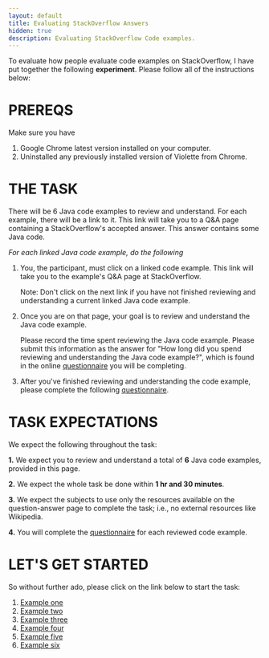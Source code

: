 ```yaml
---
layout: default
title: Evaluating StackOverflow Answers
hidden: true
description: Evaluating StackOverflow Code examples.
---
```


To evaluate how people evaluate code examples on StackOverflow, I have put together the following
**experiment**. Please follow all of the instructions below:


# PREREQS

Make sure you have

1. Google Chrome latest version installed on your computer.
2. Uninstalled any previously installed version of Violette from Chrome.

# THE TASK

There will be 6 Java code examples to review and understand. For each example, there will be
a link to it. This link will take you to a Q&A page containing a StackOverflow's accepted answer.
This answer contains some Java code.

*For each linked Java code example, do the following*

1. You, the participant, must click on a linked code example.
This link will take you to the example's Q&A page at StackOverflow.

    Note: Don't click on the next link if you have not finished reviewing and understanding
    a current linked Java code example.

2. Once you are on that page, your goal is to review and understand the Java
code example.

    Please record the time spent reviewing the Java code example. Please submit 
    this information as the answer for "How long did you spend reviewing and 
    understanding the Java code example?", which is found in the 
    online [questionnaire](http://bit.ly/1OQoF0D) you will be completing.


4. After you've finished reviewing and understanding the code example, please 
complete the following [questionnaire](http://bit.ly/1OQoF0D).

# TASK EXPECTATIONS

We expect the following throughout the task:

**1.** We expect you to review and understand a total of **6** Java code examples,
provided in this page.

**2.** We expect the whole task be done within **1 hr and 30 minutes**.

**3.** We expect the subjects to use only the resources available on the
question-answer page to complete the task; i.e., no external resources like
Wikipedia.

**4.** You will complete the [questionnaire](http://bit.ly/1OQoF0D) for each reviewed 
code example.


# LET'S GET STARTED

So without further ado, please click on the link below to start the task:

1. <a href="http://stackoverflow.com/questions/14210307/android-how-to-get-specific-data-from-url-json#14210519" target="_blank">Example one</a>
2. <a href="http://stackoverflow.com/questions/22909429/android-save-a-bitmap-to-bmp-file-format#22914268" target="_blank">Example two</a>
3. <a href="http://stackoverflow.com/questions/21884805/libgdx-0-9-9-apply-cubemap-in-environment#22777350" target="_blank">Example three</a>
4. <a href="http://stackoverflow.com/questions/12560246/how-to-add-a-push-notification-in-my-own-android-app#12560639" target="_blank">Example four</a>
5. <a href="http://stackoverflow.com/questions/24176493/guice-dynamic-inject-with-custom-annotation" target="_blank">Example five</a>
6. <a href="http://stackoverflow.com/questions/3682587/split-string-of-varying-length-using-regex/3685197#3685197" target="_blank">Example six</a>

